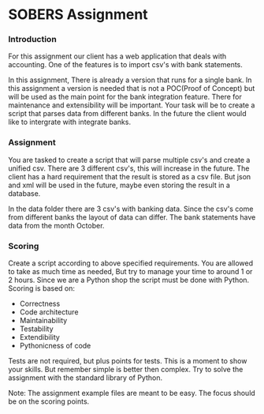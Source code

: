 # SOBERS Assignment

### Introduction

For this assignment our client has a web application that deals with accounting.
One of the features is to import csv's with bank statements.

In this assignment,
There is already a version that runs for a single bank.
In this assignment a version is needed that is not a POC(Proof of Concept) but will be used as the main point for the bank integration feature. There for maintenance and extensibility will be important.
Your task will be to create a script that parses data from different banks.
In the future the client would like to intergrate with integrate banks.

### Assignment

You are tasked to create a script that will parse multiple csv's and create a unified csv.
There are 3 different csv's, this will increase in the future.
The client has a hard requirement that the result is stored as a csv file.
But json and xml will be used in the future, maybe even storing the result in a database.

In the data folder there are 3 csv's with banking data.
Since the csv's come from different banks the layout of data can differ.
The bank statements have data from the month October.

### Scoring

Create a script according to above specified requirements.
You are allowed to take as much time as needed, But try to manage your time to around 1 or 2 hours.
Since we are a Python shop the script must be done with Python.
Scoring is based on:

- Correctness
- Code architecture
- Maintainability
- Testability
- Extendibility
- Pythonicness of code

Tests are not required, but plus points for tests.
This is a moment to show your skills. But remember simple is better then complex.
Try to solve the assignment with the standard library of Python.

Note: The assignment example files are meant to be easy.
The focus should be on the scoring points.
